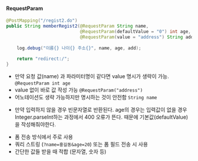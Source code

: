 #### RequestParam
```java
@PostMapping("/regist2.do")  
public String memberRegist2(@RequestParam String name,  
                            @RequestParam(defaultValue = "0") int age, 
                            @RequestParam(value = "address") String add) {  
  
    log.debug("이름{} 나이{} 주소{}", name, age, add);  
  
    return "redirect:/";  
}
```
- 만약 요청 값(name) 과 파라미터명이 같다면 value 명시가 생략이 가능. `@RequestParam int age`
- value 없이 바로 값 작성 가능 `@RequestParam("address")`
- 어노테이션도 생략 가능하지만 명시하는 것이 안전함 `String name`
* 만약 입력하지 않을 경우 빈문자열로 반환된다.  age의 경우는 입력값이 없을 경우  Integer.parseInt하는 과정에서 400 오류가 뜬다.  때문에 기본값(defaultValue) 을 작성해줘야한다.

- 폼 전송 방식에서 주로 사용
- 쿼리 스트링 (`?name=홍길동&age=20`) 또는 폼 필드 전송 시 사용
- 간단한 값들 받을 때 적합 (문자열, 숫자 등)
